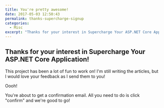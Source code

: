 ```yaml
---
title: You're pretty awesome!
date: 2017-05-03 12:50:43
permalink: thanks-supercharge-signup
categories:
  - Misc
excerpt: "Thanks for your interest in Supercharge Your ASP.NET Core Applications!"
---
```


## Thanks for your interest in Supercharge Your ASP.NET Core Application!

This project has been a lot of fun to work on!  I'm still writing the articles, but I would love your feedback as I send them to you!

Oooh!

You're about to get a confirmation email.  All you need to do is click "confirm" and we're good to go!
